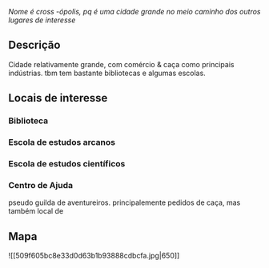 *Nome é cross -ópolis, pq é uma cidade grande no meio caminho dos outros lugares de interesse*
## Descrição
Cidade relativamente grande, com comércio & caça como principais indústrias. tbm tem bastante bibliotecas e algumas escolas.

## Locais de interesse

### Biblioteca
### Escola de estudos arcanos
### Escola de estudos científicos
### Centro de Ajuda
pseudo guilda de aventureiros. principalemente pedidos de caça, mas também local de 


## Mapa
![[509f605bc8e33d0d63b1b93888cdbcfa.jpg|650]]